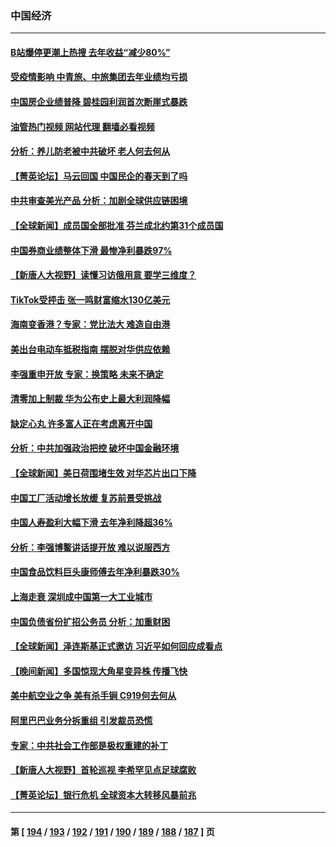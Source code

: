 ### 中国经济
---
#### [B站爆停更潮上热搜 去年收益“减少80%”](../../pages/ncid283/n13963757.md?04031245) 
#### [受疫情影响 中青旅、中旅集团去年业绩均亏损](../../pages/ncid283/n13963436.md?04031245) 
#### [中国房企业绩普降 碧桂园利润首次断崖式暴跌](../../pages/ncid283/n13963401.md?04031245) 
#### [油管热门视频 网站代理 翻墙必看视频](http://138.2.39.72:81/youtube.html?epic-marker?04031245)
#### [分析：养儿防老被中共破坏 老人何去何从](../../pages/ncid283/n13962933.md?04031245) 
#### [【菁英论坛】马云回国 中国民企的春天到了吗](../../pages/ncid283/n13963374.md?04031245) 
#### [中共审查美光产品 分析：加剧全球供应链困境](../../pages/ncid283/n13963146.md?04031245) 
#### [【全球新闻】成员国全部批准 芬兰成北约第31个成员国](../../pages/ncid283/n13963059.md?04031245) 
#### [中国券商业绩整体下滑 最惨净利暴跌97%](../../pages/ncid283/n13962821.md?04031245) 
#### [【新唐人大视野】读懂习访俄用意 要学三维度？](../../pages/ncid283/n13962789.md?04031245) 
#### [TikTok受抨击 张一鸣财富缩水130亿美元](../../pages/ncid283/n13962772.md?04031245) 
#### [海南变香港？专家：党比法大 难造自由港](../../pages/ncid283/n13962292.md?04031245) 
#### [美出台电动车抵税指南 摆脱对华供应依赖](../../pages/ncid283/n13962673.md?04031245) 
#### [李强重申开放 专家：换策略 未来不确定](../../pages/ncid283/n13961868.md?04031245) 
#### [清零加上制裁 华为公布史上最大利润降幅](../../pages/ncid283/n13962567.md?04031245) 
#### [缺定心丸 许多富人正在考虑离开中国](../../pages/ncid283/n13962259.md?04031245) 
#### [分析：中共加强政治把控 破坏中国金融环境](../../pages/ncid283/n13962430.md?04031245) 
#### [【全球新闻】美日荷围堵生效 对华芯片出口下降](../../pages/ncid283/n13962443.md?04031245) 
#### [中国工厂活动增长放缓 复苏前景受挑战](../../pages/ncid283/n13962376.md?04031245) 
#### [中国人寿盈利大幅下滑 去年净利降超36%](../../pages/ncid283/n13962055.md?04031245) 
#### [分析：李强博鳌讲话提开放 难以说服西方](../../pages/ncid283/n13961994.md?04031245) 
#### [中国食品饮料巨头康师傅去年净利暴跌30%](../../pages/ncid283/n13962025.md?04031245) 
#### [上海走衰 深圳成中国第一大工业城市](../../pages/ncid283/n13961717.md?04031245) 
#### [中国负债省份扩招公务员 分析：加重财困](../../pages/ncid283/n13961670.md?04031245) 
#### [【全球新闻】泽连斯基正式邀访 习近平如何回应成看点](../../pages/ncid283/n13961576.md?04031245) 
#### [【晚间新闻】多国惊现大角星变异株 传播飞快](../../pages/ncid283/n13961578.md?04031245) 
#### [美中航空业之争 美有杀手锏 C919何去何从](../../pages/ncid283/n13960616.md?04031245) 
#### [阿里巴巴业务分拆重组 引发裁员恐慌](../../pages/ncid283/n13961259.md?04031245) 
#### [专家：中共社会工作部是极权重建的补丁](../../pages/ncid283/n13961384.md?04031245) 
#### [【新唐人大视野】首轮巡视 李希罕见点足球腐败](../../pages/ncid283/n13961320.md?04031245) 
#### [【菁英论坛】银行危机 全球资本大转移风暴前兆](../../pages/ncid283/n13961252.md?04031245) 

---
#### 第 [ [194](./194.md?04031245) / [193](./193.md?04031245) / [192](./192.md?04031245) / [191](./191.md?04031245) / [190](./190.md?04031245) / [189](./189.md?04031245) / [188](./188.md?04031245) / [187](./187.md?04031245) ] 页
